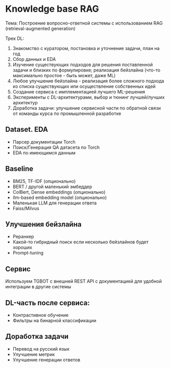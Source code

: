 # Knowledge base RAG

Тема: Построение вопросно-ответной системы с использованием RAG (retrieval-augmented generation)

Трек DL:
1. Знакомство с куратором, постановка и уточнение задачи, план на год
2. Сбор данных и EDA
3. Изучение существующих подходов для решения поставленной задачи и близких по формулировке; реализация бейзлайна (что-то максимально простое - быть может, даже ML)
4. Любое улучшение бейзлайна - реализация более сложного подхода из списка существующих или осуществление собственных идей
5. Создание сервиса с имплементацией лучшего ML-решения
6. Эксперименты с DL-архитектурами, выбор и тюнинг лучшей/лучших архитектур
7. Доработка задачи: улучшение сервисной части по обратной связи от команды курса по промышленной разработке

## Dataset. EDA
- Парсер документации Torch
- Поиск/Генерация QA датасета по Torch
- EDA по имеющимся данным

## Baseline
- BM25, TF-IDF (опционально)
- BERT / другой маленький эмбеддер
- ColBert, Dense embeddings (опционально)
- llm-based embedding model (опционально)
- Маленькая LLM для генерации ответа
- Faiss/Milvus

## Улучшения бейзлайна
- Реранкер
- Какой-то гибридный поиск если несколько бейзлайнов будет хороших
- Prompt-tuning

## Сервис
Используем TGBOT с внешней REST API с документацией для удобной интеграции в другие системы

## DL-часть после сервиса:
- Контрастивное обучение
- Фильтры на бинарной классификации

## Доработка задачи
- Перевод на русский язык
- Улучшение метрик
- Улучшение генерации ответов
